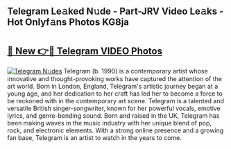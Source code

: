 ## Telegram Le𝚊ked N𝚞de - Part-JRV Video Le𝚊ks - Hot Onlyf𝚊ns Photos KG8ja

# <h2><a href="http://ab95296.deff.icu/?id=Telegram">🔗 New 👉🔴 Telegram VIDEO Photos</a></h2>

[![Telegram N𝚞des](https://i.imgur.com/rIISA9y.gif)](http://ab95296.deff.icu/?id=Telegram)
Telegram (b. 1990) is a contemporary artist whose innovative and thought-provoking works have captured the attention of the art world. Born in London, England, Telegram's artistic journey began at a young age, and her dedication to her craft has led her to become a force to be reckoned with in the contemporary art scene. Telegram is a talented and versatile British singer-songwriter, known for her powerful vocals, emotive lyrics, and genre-bending sound. Born and raised in the UK, Telegram has been making waves in the music industry with her unique blend of pop, rock, and electronic elements. With a strong online presence and a growing fan base, Telegram is an artist to watch in the years to come.
